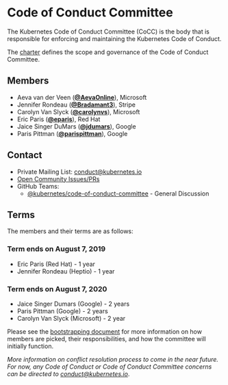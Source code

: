 <!---
This is an autogenerated file!

Please do not edit this file directly, but instead make changes to the
sigs.yaml file in the project root.

To understand how this file is generated, see https://git.k8s.io/community/generator/README.md
--->
# Code of Conduct Committee

The Kubernetes Code of Conduct Committee (CoCC) is the body that is responsible for enforcing and maintaining the Kubernetes Code of Conduct.

The [charter](charter.md) defines the scope and governance of the Code of Conduct Committee.

## Members

* Aeva van der Veen (**[@AevaOnline](https://github.com/AevaOnline)**), Microsoft
* Jennifer Rondeau (**[@Bradamant3](https://github.com/Bradamant3)**), Stripe
* Carolyn Van Slyck (**[@carolynvs](https://github.com/carolynvs)**), Microsoft
* Eric Paris (**[@eparis](https://github.com/eparis)**), Red Hat
* Jaice Singer DuMars (**[@jdumars](https://github.com/jdumars)**), Google
* Paris Pittman (**[@parispittman](https://github.com/parispittman)**), Google

## Contact
- Private Mailing List: conduct@kubernetes.io
- [Open Community Issues/PRs](https://github.com/kubernetes/community/labels/committee%2Fcode-of-conduct)
- GitHub Teams:
    - [@kubernetes/code-of-conduct-committee](https://github.com/orgs/kubernetes/teams/code-of-conduct-committee) - General Discussion

[subproject-definition]: https://github.com/kubernetes/community/blob/master/governance.md#subprojects
<!-- BEGIN CUSTOM CONTENT -->
## Terms

The members and their terms are as follows:

### Term ends on August 7, 2019
- Eric Paris (Red Hat) - 1 year
- Jennifer Rondeau (Heptio) - 1 year

### Term ends on August 7, 2020
- Jaice Singer Dumars (Google) - 2 years
- Paris Pittman (Google) - 2 years
- Carolyn Van Slyck (Microsoft) - 2 year

Please see the [bootstrapping document](./bootstrapping-process.md) for more information on how members are picked, their responsibilities, and how the committee will initially function.

_More information on conflict resolution process to come in the near future. For now, any Code of Conduct or Code of Conduct Committee concerns can be directed to <conduct@kubernetes.io>_.
<!-- END CUSTOM CONTENT -->
